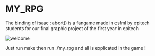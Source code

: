 # MY_RPG
The binding of isaac : abort() is a fangame made in csfml by epitech students for our final graphic project of the first year in epitech

![welcome](https://user-images.githubusercontent.com/91688759/164426841-fed14ceb-1fa3-4f3a-957b-3649c09ab597.png)


Just run make then run ./my_rpg and all is explicated in the game !
